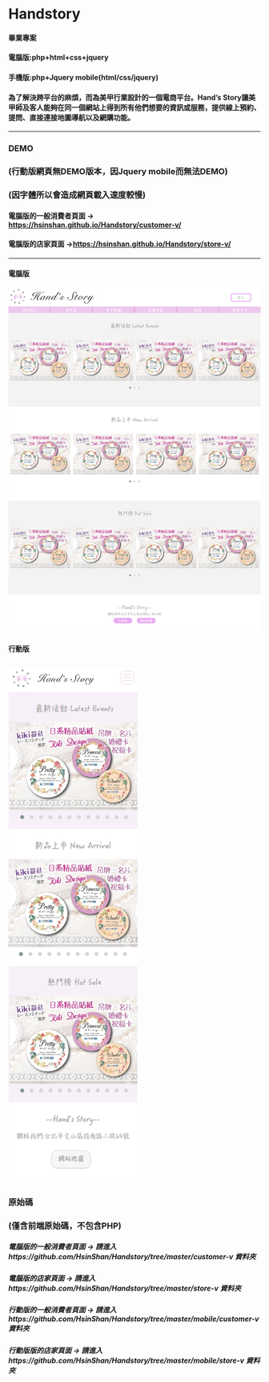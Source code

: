 # Handstory
#### 畢業專案
#### 電腦版:php+html+css+jquery
#### 手機版:php+Jquery mobile(html/css/jquery)
#### 為了解決跨平台的麻煩，而為美甲行業設計的一個電商平台。Hand’s Story讓美甲師及客人能夠在同一個網站上得到所有他們想要的資訊或服務，提供線上預約、提問、直接連接地圖導航以及網購功能。
----------------------------------------------------------------------------------------------------------------------------------------

### DEMO
### (行動版網頁無DEMO版本，因Jquery mobile而無法DEMO)
### (因字體所以會造成網頁載入速度較慢)
#### 電腦版的一般消費者頁面 → https://hsinshan.github.io/Handstory/customer-v/
#### 電腦版的店家頁面 →https://hsinshan.github.io/Handstory/store-v/

---------------------------------------------------------------------------------------------------------------------------------------
#### 電腦版
![image](https://github.com/HsinShan/Handstory/blob/master/Handstory-c.png)
#### 行動版
![image](https://github.com/HsinShan/Handstory/blob/master/Handstory-m.png)
----------------------------------------------------------------------------------------------------------------------------------------

### 原始碼
### (僅含前端原始碼，不包含PHP)
##### 電腦版的一般消費者頁面 → 請進入https://github.com/HsinShan/Handstory/tree/master/customer-v 資料夾
##### 電腦版的店家頁面 → 請進入https://github.com/HsinShan/Handstory/tree/master/store-v 資料夾
##### 行動版的一般消費者頁面 → 請進入https://github.com/HsinShan/Handstory/tree/master/mobile/customer-v 資料夾
##### 行動版版的店家頁面 → 請進入https://github.com/HsinShan/Handstory/tree/master/mobile/store-v 資料夾


